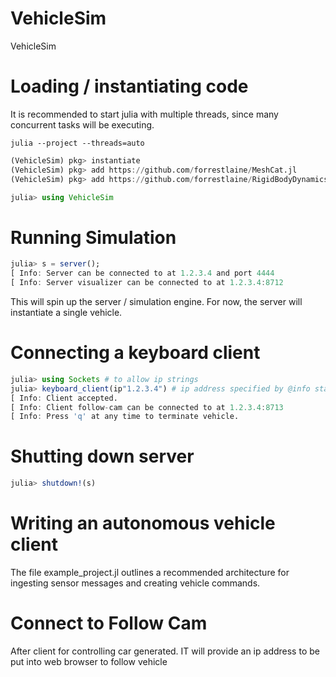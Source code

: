 # VehicleSim
VehicleSim

# Loading / instantiating code

It is recommended to start julia with multiple threads, since many concurrent tasks will be executing. 

```
julia --project --threads=auto
```

```julia
(VehicleSim) pkg> instantiate
(VehicleSim) pkg> add https://github.com/forrestlaine/MeshCat.jl
(VehicleSim) pkg> add https://github.com/forrestlaine/RigidBodyDynamics.jl
```

```julia
julia> using VehicleSim
```

# Running Simulation

```julia
julia> s = server();
[ Info: Server can be connected to at 1.2.3.4 and port 4444
[ Info: Server visualizer can be connected to at 1.2.3.4:8712
```

This will spin up the server / simulation engine. For now, the server will instantiate a single vehicle. 

# Connecting a keyboard client

```julia
julia> using Sockets # to allow ip strings
julia> keyboard_client(ip"1.2.3.4") # ip address specified by @info statement when starting server
[ Info: Client accepted.
[ Info: Client follow-cam can be connected to at 1.2.3.4:8713
[ Info: Press 'q' at any time to terminate vehicle.
```

# Shutting down server
```julia
julia> shutdown!(s)
```

# Writing an autonomous vehicle client

The file example_project.jl outlines a recommended architecture for ingesting sensor messages and creating vehicle commands.



# Connect to Follow Cam

After client for controlling car generated. IT will provide an ip address to be put into web browser to follow vehicle 
